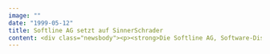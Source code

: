 ```yaml
---
image: ""
date: "1999-05-12"
title: Softline AG setzt auf SinnerSchrader
content: <div class="newsbody"><p><strong>Die Softline AG, Software-Distributor mit Niederlassungen in Oberkirch und Boston/USA, hat sich für die Vermarktung und den Ausbau seiner Online-Aktivitäten die Unterstützung der Internetagentur SinnerSchrader gesichert.</strong></p><p>Die Hamburger eBusiness-Spezialisten werden im ersten Schritt den Online-Media Etat des 1983 gegründeten Unternehmens verantworten. Hierzu gehören neben der Betreuung neuer Content-Kooperationen die Entwicklung interaktiver Werbeformen, wie HTML- und Flash-Banner. In Vorbereitung sind auch neue Services für Besucher des Online-Shops.</p></div>
---
```


